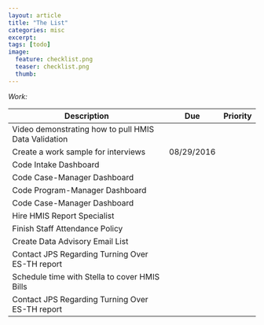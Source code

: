 ```yaml
---
layout: article
title: "The List"
categories: misc
excerpt:
tags: [todo]
image:
  feature: checklist.png
  teaser: checklist.png
  thumb:
---
```



_Work:_

| Description  | Due  | Priority  |
|---|---|---|
| Video demonstrating how to pull HMIS Data Validation |   |   |
| Create a work sample for interviews | 08/29/2016   |   |
| Code Intake Dashboard  |   |   |
| Code Case-Manager Dashboard  |   |   |
| Code Program-Manager Dashboard  |   |   |
| Code Case-Manager Dashboard  |   |   |
| Hire HMIS Report Specialist  |   |   |
| Finish Staff Attendance Policy  |   |   |
| Create Data Advisory Email List  |   |   |
| Contact JPS Regarding Turning Over ES-TH report |   |   |
| Schedule time with Stella to cover HMIS Bills |   |   |
| Contact JPS Regarding Turning Over ES-TH report |   |   |
